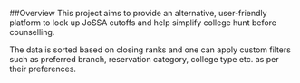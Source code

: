 ##Overview
This project aims to provide an alternative, user-friendly platform to look up JoSSA cutoffs and help simplify college hunt before counselling.

The data is sorted based on closing ranks and one can apply custom filters such as preferred branch, reservation category, college type etc. as per their preferences.

